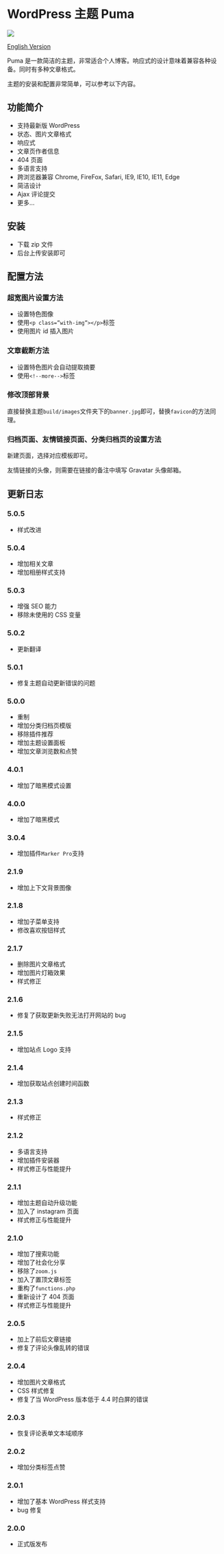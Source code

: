 # WordPress 主题 Puma

![](https://static.fatesinger.com/2025/01/10eb5gy4cj9fvxag.png)

[English Version](https://github.com/bigfa/Puma/blob/master/README.md)

Puma 是一款简洁的主题，非常适合个人博客。响应式的设计意味着兼容各种设备。同时有多种文章格式。

主题的安装和配置非常简单，可以参考以下内容。

## 功能简介

- 支持最新版 WordPress
- 状态、图片文章格式
- 响应式
- 文章页作者信息
- 404 页面
- 多语言支持
- 跨浏览器兼容 Chrome, FireFox, Safari, IE9, IE10, IE11, Edge
- 简洁设计
- Ajax 评论提交
- 更多…

## 安装

- 下载 zip 文件
- 后台上传安装即可

## 配置方法

### 超宽图片设置方法

- 设置特色图像
- 使用`<p class=”with-img”></p>`标签
- 使用图片 id 插入图片

### 文章截断方法

- 设置特色图片会自动提取摘要
- 使用`<!--more-->`标签

### 修改顶部背景

直接替换主题`build/images`文件夹下的`banner.jpg`即可，替换`favicon`的方法同理。

### 归档页面、友情链接页面、分类归档页的设置方法

新建页面，选择对应模板即可。

友情链接的头像，则需要在链接的备注中填写 Gravatar 头像邮箱。

## 更新日志

### 5.0.5

- 样式改进

### 5.0.4

- 增加相关文章
- 增加相册样式支持

### 5.0.3

- 增强 SEO 能力
- 移除未使用的 CSS 变量

### 5.0.2

- 更新翻译

### 5.0.1

- 修复主题自动更新错误的问题

### 5.0.0

- 重制
- 增加分类归档页模版
- 移除插件推荐
- 增加主题设置面板
- 增加文章浏览数和点赞

### 4.0.1

- 增加了暗黑模式设置

### 4.0.0

- 增加了暗黑模式

### 3.0.4

- 增加插件`Marker Pro`支持

### 2.1.9

- 增加上下文背景图像

### 2.1.8

- 增加子菜单支持
- 修改喜欢按钮样式

### 2.1.7

- 删除图片文章格式
- 增加图片灯箱效果
- 样式修正

### 2.1.6

- 修复了获取更新失败无法打开网站的 bug

### 2.1.5

- 增加站点 Logo 支持

### 2.1.4

- 增加获取站点创建时间函数

### 2.1.3

- 样式修正

### 2.1.2

- 多语言支持
- 增加插件安装器
- 样式修正与性能提升

### 2.1.1

- 增加主题自动升级功能
- 加入了 instagram 页面
- 样式修正与性能提升

### 2.1.0

- 增加了搜索功能
- 增加了社会化分享
- 移除了`zoom.js`
- 加入了置顶文章标签
- 重构了`functions.php`
- 重新设计了 404 页面
- 样式修正与性能提升

### 2.0.5

- 加上了前后文章链接
- 修复了评论头像乱转的错误

### 2.0.4

- 增加图片文章格式
- CSS 样式修复
- 修复了当 WordPress 版本低于 4.4 时白屏的错误

### 2.0.3

- 恢复评论表单文本域顺序

### 2.0.2

- 增加分类标签点赞

### 2.0.1

- 增加了基本 WordPress 样式支持
- bug 修复

### 2.0.0

- 正式版发布
